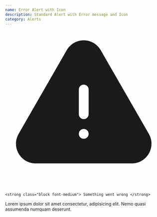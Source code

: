 ```yaml
---
name: Error Alert with Icon
description: Standard Alert with Error message and Icon
category: Alerts
---
```


<div role="alert" class="rounded border-s-4 border-red-500 bg-red-50 p-4">
  <div class="flex items-center gap-2 text-red-800">
    <svg xmlns="http://www.w3.org/2000/svg" viewBox="0 0 24 24" fill="currentColor" class="h-5 w-5">
      <path
        fill-rule="evenodd"
        d="M9.401 3.003c1.155-2 4.043-2 5.197 0l7.355 12.748c1.154 2-.29 4.5-2.599 4.5H4.645c-2.309 0-3.752-2.5-2.598-4.5L9.4 3.003zM12 8.25a.75.75 0 01.75.75v3.75a.75.75 0 01-1.5 0V9a.75.75 0 01.75-.75zm0 8.25a.75.75 0 100-1.5.75.75 0 000 1.5z"
        clip-rule="evenodd"
      />
    </svg>

    <strong class="block font-medium"> Something went wrong </strong>
  </div>

  <p class="mt-2 text-sm text-red-700">
    Lorem ipsum dolor sit amet consectetur, adipisicing elit. Nemo quasi assumenda numquam deserunt.
  </p>
</div>